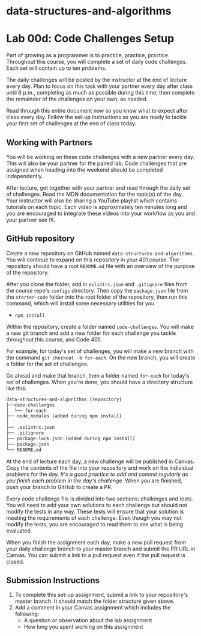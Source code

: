 # data-structures-and-algorithms

# Lab 00d: Code Challenges Setup

Part of growing as a programmer is to practice, practice, practice. Throughout this course, you will complete a set of daily code challenges. Each set will contain up to ten problems.

The daily challenges will be posted by the instructor at the end of lecture every day. Plan to focus on this task with your partner every day after class until 6 p.m., completing as much as possible during this time, then complete the remainder of the challenges on your own, as needed.

Read through this entire document now so you know what to expect after class every day. Follow the set-up instructions so you are ready to tackle your first set of challenges at the end of class today.

## Working with Partners

You will be working on these code challenges with a new partner every day. This will also be your partner for the paired lab. Code challenges that are assigned when heading into the weekend should be completed independently.

After lecture, get together with your partner and read through the daily set of challenges. Read the MDN documentation for the topic(s) of the day. Your instructor will also be sharing a YouTube playlist which contains tutorials on each topic. Each video is approximately ten minutes long and you are encouraged to integrate these videos into your workflow as you and your partner see fit.

## GitHub repository

Create a new repository on GitHub named `data-structures-and-algorithms`. You will continue to expand on this repository in your 401 course. The repository should have a root `README.md` file with an overview of the purpose of the repository. 

After you clone the folder, add in `eslintrc.json` and `.gitignore` files from the course repo's `configs` directory. Then copy the `package.json` file from the `starter-code` folder into the root folder of the repository, then run this command, which will install some necessary utilities for you.

* `npm install`

Within the repository, create a folder named `code-challenges`. You will make a new git branch and add a new folder for each challenge you tackle throughout this course, and Code 401.

For example, for today's set of challenges, you will make a new branch with the command `git checkout -b for-each`. On the new branch, you will create a  folder for the set of challenges. 

Go ahead and make that branch, then a folder named `for-each` for today's set of challenges.  When you're done, you should have a directory structure like this:

```sh
data-structures-and-algorithms (repository)
├──code-challenges
│  └── for-each
├── node_modules (added during npm install)
│
├── .eslintrc.json
├── .gitignore
├── package-lock.json (added during npm install)
├── package.json
└── README.md
```

At the end of lecture each day, a new challenge will be published in Canvas. Copy the contents of the file into your repository and work on the individual problems for the day. *It's a good practice to add and commit regularly as you finish each problem in the day's challenge.*  When you are finished, push your branch to GitHub to create a PR.

Every code challenge file is divided into two sections: challenges and tests. You will need to add your own solutions to each challenge but should not modify the tests in any way. These tests will ensure that your solution is meeting the requirements of each challenge. Even though you may not modify the tests, you are encouraged to read them to see what is being evaluated.

When you finish the assignment each day, make a new pull request from your daily challenge branch to your master branch and submit the PR URL in Canvas. You can submit a link to a pull request even if the pull request is closed.

## Submission Instructions

1. To complete this set-up assignment, submit a link to your repository's master branch. It should match the folder structure given above.
1. Add a comment in your Canvas assignment which includes the following:
    - A question or observation about the lab assignment
    - How long you spent working on this assignment